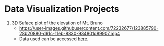# Data Visualization Projects

1. 3D Suface plot of the elevation of Mt. Bruno 
    * https://user-images.githubusercontent.com/72232677/123885790-28b20880-d91c-11eb-8830-934801d89907.mp4
    * Data used can be accessed [here](https://raw.githubusercontent.com/plotly/datasets/master/api_docs/mt_bruno_elevation.csv).


